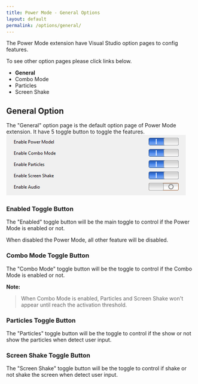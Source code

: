 ```yaml
---
title: Power Mode - General Options
layout: default
permalink: /options/general/
---
```


The Power Mode extension have Visual Studio option pages to config features.

To see other option pages please click links below.
* **General**
* Combo Mode
* Particles
* Screen Shake

## General Option

The "General" option page is the default option page of Power Mode extension. It have 5 toggle button to toggle the features.
![Option Pages](../images/option-general.jpg)

### Enabled Toggle Button

The "Enabled" toggle button will be the main toggle to control if the Power Mode is enabled or not.

When disabled the Power Mode, all other feature will be disabled.

### Combo Mode Toggle Button

The "Combo Mode" toggle button will be the toggle to control if the Combo Mode is enabled or not.

**Note:**

> When Combo Mode is enabled, Particles and Screen Shake won't appear until reach the activation threshold.

### Particles Toggle Button

The "Particles" toggle button will be the toggle to control if the show or not show the particles when detect user input.

### Screen Shake Toggle Button

The "Screen Shake" toggle button will be the toggle to control if shake or not shake the screen when detect user input.
